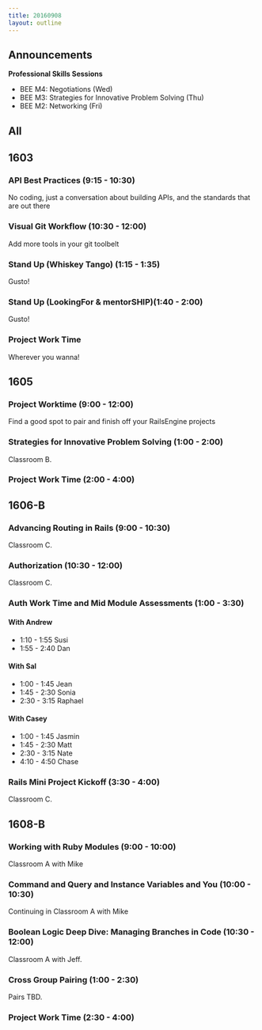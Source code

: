 ```yaml
---
title: 20160908
layout: outline
---
```


## Announcements
**Professional Skills Sessions**

* BEE M4: Negotiations (Wed)
* BEE M3: Strategies for Innovative Problem Solving (Thu)
* BEE M2: Networking (Fri)

## All

## 1603

### API Best Practices (9:15 - 10:30)

No coding, just a conversation about building APIs, and the standards that are out there

### Visual Git Workflow (10:30 - 12:00)

Add more tools in your git toolbelt

### Stand Up (Whiskey Tango) (1:15 - 1:35)

Gusto!

### Stand Up (LookingFor & mentorSHIP)(1:40 - 2:00)

Gusto!

### Project Work Time

Wherever you wanna!

## 1605

### Project Worktime (9:00 - 12:00)

Find a good spot to pair and finish off your RailsEngine projects

### Strategies for Innovative Problem Solving (1:00 - 2:00)

Classroom B.

### Project Work Time (2:00 - 4:00)


## 1606-B

### Advancing Routing in Rails (9:00 - 10:30)

Classroom C.

### Authorization (10:30 - 12:00)

Classroom C.

### Auth Work Time and Mid Module Assessments (1:00 - 3:30)

#### With Andrew

* 1:10 - 1:55 Susi
* 1:55 - 2:40 Dan

#### With Sal

* 1:00 - 1:45 Jean
* 1:45 - 2:30 Sonia
* 2:30 - 3:15 Raphael

#### With Casey

* 1:00 - 1:45 Jasmin
* 1:45 - 2:30 Matt
* 2:30 - 3:15 Nate
* 4:10 - 4:50 Chase

### Rails Mini Project Kickoff (3:30 - 4:00)

Classroom C.

## 1608-B

### Working with Ruby Modules (9:00 - 10:00)

Classroom A with Mike

### Command and Query and Instance Variables and You (10:00 - 10:30)

Continuing in Classroom A with Mike

### Boolean Logic Deep Dive: Managing Branches in Code (10:30 - 12:00)

Classroom A with Jeff.

### Cross Group Pairing (1:00 - 2:30)

Pairs TBD.

### Project Work Time (2:30 - 4:00)
